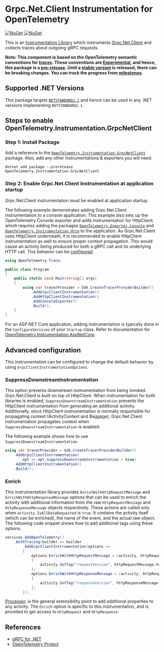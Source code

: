 # Grpc.Net.Client Instrumentation for OpenTelemetry

[![NuGet](https://img.shields.io/nuget/v/OpenTelemetry.Instrumentation.GrpcNetClient.svg)](https://www.nuget.org/packages/OpenTelemetry.Instrumentation.GrpcNetClient)
[![NuGet](https://img.shields.io/nuget/dt/OpenTelemetry.Instrumentation.GrpcNetClient.svg)](https://www.nuget.org/packages/OpenTelemetry.Instrumentation.GrpcNetClient)

This is an [Instrumentation Library](https://github.com/open-telemetry/opentelemetry-specification/blob/main/specification/glossary.md#instrumentation-library)
which instruments [Grpc.Net.Client](https://www.nuget.org/packages/Grpc.Net.Client)
and collects traces about outgoing gRPC requests.

**Note: This component is based on the OpenTelemetry semantic conventions for
[traces](https://github.com/open-telemetry/semantic-conventions/blob/main/docs/general/trace.md).
These conventions are
[Experimental](https://github.com/open-telemetry/opentelemetry-specification/blob/main/specification/document-status.md),
and hence, this package is a [pre-release](../../VERSIONING.md#pre-releases).
Until a [stable
version](https://github.com/open-telemetry/opentelemetry-specification/blob/main/specification/telemetry-stability.md)
is released, there can be breaking changes. You can track the progress from
[milestones](https://github.com/open-telemetry/opentelemetry-dotnet/milestone/23).**

## Supported .NET Versions

This package targets
[`NETSTANDARD2.1`](https://docs.microsoft.com/dotnet/standard/net-standard#net-implementation-support)
and hence can be used in any .NET versions implementing `NETSTANDARD2.1`.

## Steps to enable OpenTelemetry.Instrumentation.GrpcNetClient

### Step 1: Install Package

Add a reference to the
[`OpenTelemetry.Instrumentation.GrpcNetClient`](https://www.nuget.org/packages/opentelemetry.instrumentation.grpcnetclient)
package. Also, add any other instrumentations & exporters you will need.

```shell
dotnet add package --prerelease OpenTelemetry.Instrumentation.GrpcNetClient
```

### Step 2: Enable Grpc.Net.Client Instrumentation at application startup

Grpc.Net.Client instrumentation must be enabled at application startup.

The following example demonstrates adding Grpc.Net.Client instrumentation to a
console application. This example also sets up the OpenTelemetry Console
exporter and adds instrumentation for HttpClient, which requires adding the
packages
[`OpenTelemetry.Exporter.Console`](../OpenTelemetry.Exporter.Console/README.md)
and
[`OpenTelemetry.Instrumentation.Http`](../OpenTelemetry.Instrumentation.Http/README.md)
to the application. As Grpc.Net.Client uses HttpClient underneath, it is
recommended to enable HttpClient instrumentation as well to ensure proper
context propagation. This would cause an activity being produced for both a gRPC
call and its underlying HTTP call. This behavior can be
[configured](#suppressdownstreaminstrumentation).

```csharp
using OpenTelemetry.Trace;

public class Program
{
    public static void Main(string[] args)
    {
        using var tracerProvider = Sdk.CreateTracerProviderBuilder()
            .AddGrpcClientInstrumentation()
            .AddHttpClientInstrumentation()
            .AddConsoleExporter()
            .Build();
    }
}
```

For an ASP.NET Core application, adding instrumentation is typically done in
the `ConfigureServices` of your `Startup` class. Refer to documentation for
[OpenTelemetry.Instrumentation.AspNetCore](../OpenTelemetry.Instrumentation.AspNetCore/README.md).

## Advanced configuration

This instrumentation can be configured to change the default behavior by using
`GrpcClientInstrumentationOptions`.

### SuppressDownstreamInstrumentation

This option prevents downstream instrumentation from being invoked.
Grpc.Net.Client is built on top of HttpClient. When instrumentation for both
libraries is enabled, `SuppressDownstreamInstrumentation` prevents the
HttpClient instrumentation from generating an additional activity. Additionally,
since HttpClient instrumentation is normally responsible for propagating context
(ActivityContext and Baggage), Grpc.Net.Client instrumentation propagates
context when `SuppressDownstreamInstrumentation` is enabled.

The following example shows how to use `SuppressDownstreamInstrumentation`.

```csharp
using var tracerProvider = Sdk.CreateTracerProviderBuilder()
    .AddGrpcClientInstrumentation(
        opt => opt.SuppressDownstreamInstrumentation = true)
    .AddHttpClientInstrumentation()
    .Build();
```

### Enrich

This instrumentation library provides `EnrichWithHttpRequestMessage` and
`EnrichWithHttpResponseMessage` options that can be used to enrich the activity
with additional information from the raw `HttpRequestMessage` and
`HttpResponseMessage` objects respectively. These actions are called only when
`activity.IsAllDataRequested` is `true`. It contains the activity itself (which
can be enriched), the name of the event, and the actual raw object. The
following code snippet shows how to add additional tags using these options.

```csharp
services.AddOpenTelemetry()
    .WithTracing(builder => builder
        .AddGrpcClientInstrumentation(options =>
        {
            options.EnrichWithHttpRequestMessage = (activity, httpRequestMessage) =>
            {
                activity.SetTag("requestVersion", httpRequestMessage.Version);
            };
            options.EnrichWithHttpResponseMessage = (activity, httpResponseMessage) =>
            {
                activity.SetTag("responseVersion", httpResponseMessage.Version);
            };
        });
```

[Processor](../../docs/trace/extending-the-sdk/README.md#processor),
is the general extensibility point to add additional properties to any activity.
The `Enrich` option is specific to this instrumentation, and is provided to
get access to `HttpRequest` and `HttpResponse`.

## References

* [gRPC for .NET](https://github.com/grpc/grpc-dotnet)
* [OpenTelemetry Project](https://opentelemetry.io/)
